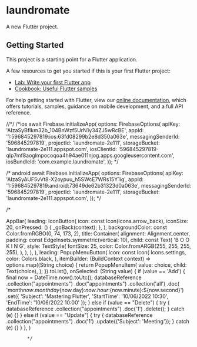 # laundromate

A new Flutter project.

## Getting Started

This project is a starting point for a Flutter application.

A few resources to get you started if this is your first Flutter project:

- [Lab: Write your first Flutter app](https://flutter.dev/docs/get-started/codelab)
- [Cookbook: Useful Flutter samples](https://flutter.dev/docs/cookbook)

For help getting started with Flutter, view our
[online documentation](https://flutter.dev/docs), which offers tutorials,
samples, guidance on mobile development, and a full API reference.




//*/
  /*ios
  await Firebase.initializeApp(
      options: FirebaseOptions(
    apiKey: 'AIzaSyBfIkm32b_104BnWzf5UrN1y34ZJ5wRcBE',
    appId: '1:596845297819:ios:63fd08299b2e8d350a063e',
    messagingSenderId: '596845297819',
    projectId: 'laundromate-2e111',
    storageBucket: 'laundromate-2e111.appspot.com',
    iosClientId:
        '596845297819-qlp7mf8aoglmpocoqoa4h94ae011njog.apps.googleusercontent.com',
    iosBundleId: 'com.example.laundromate',
  ));
  */

  /* android
  await Firebase.initializeApp(
      options: FirebaseOptions(
    apiKey: 'AIzaSyAUF5vVt8-X2oypuu_h5SWcE7WRs15Y1ig',
    appId: '1:596845297819:android:73649de62b31323d0a063e',
    messagingSenderId: '596845297819',
    projectId: 'laundromate-2e111',
    storageBucket: 'laundromate-2e111.appspot.com',
  ));
  */


  /*

  AppBar(
          leading: IconButton(
            icon: const Icon(Icons.arrow_back),
            iconSize: 20,
            onPressed: () {
              _goBack(context);
            },
          ),
          backgroundColor: const Color.fromRGBO(0, 74, 173, 2),
          title: Container(
            alignment: Alignment.center,
            padding: const EdgeInsets.symmetric(vertical: 10),
            child: const Text(
              'B O O K I N G',
              style: TextStyle(
                fontSize: 25,
                color: Color.fromARGB(255, 255, 255, 255),
              ),
            ),
          ),
        ),
  leading: PopupMenuButton<String>(
              icon: const Icon(
                Icons.settings,
                color: Colors.black,
              ),
              itemBuilder: (BuildContext context) =>
                  options.map((String choice) {
                return PopupMenuItem<String>(
                  value: choice,
                  child: Text(choice),
                );
              }).toList(),
              onSelected: (String value) {
                if (value == 'Add') {
                  final now = DateTime.now().toUtc();
                  databaseReference
                      .collection("appointments")
                      .doc("appointments")
                      .collection('all')
                      .doc(
                          'month${now.month}day${now.day}:${now.hour}:${now.minute}:${now.second}')
                      .set({
                    'Subject': 'Mastering Flutter',
                    'StartTime': '10/06/2022 10:30',
                    'EndTime': '10/06/2022 10:00'
                  });
                } else if (value == "Delete") {
                  try {
                    databaseReference
                        .collection("appointments")
                        .doc('1')
                        .delete();
                  } catch (e) {}
                } else if (value == "Update") {
                  try {
                    databaseReference
                        .collection("appointments")
                        .doc('1')
                        .update({'Subject': 'Meeting'});
                  } catch (e) {}
                }
              },
            )

            */